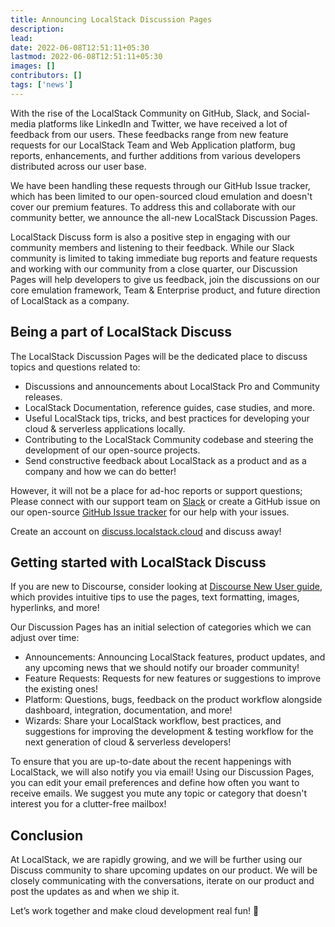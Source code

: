 ```yaml
---
title: Announcing LocalStack Discussion Pages
description:  
lead:  
date: 2022-06-08T12:51:11+05:30
lastmod: 2022-06-08T12:51:11+05:30
images: []
contributors: []
tags: ['news']
---
```


With the rise of the LocalStack Community on GitHub, Slack, and Social-media platforms like LinkedIn and Twitter, we have received a lot of feedback from our users. These feedbacks range from new feature requests for our LocalStack Team and Web Application platform, bug reports, enhancements, and further additions from various developers distributed across our user base. 

We have been handling these requests through our GitHub Issue tracker, which has been limited to our open-sourced cloud emulation and doesn't cover our premium features. To address this and collaborate with our community better, we announce the all-new LocalStack Discussion Pages. 

LocalStack Discuss form is also a positive step in engaging with our community members and listening to their feedback. While our Slack community is limited to taking immediate bug reports and feature requests and working with our community from a close quarter, our Discussion Pages will help developers to give us feedback, join the discussions on our core emulation framework, Team & Enterprise product, and future direction of LocalStack as a company.

## Being a part of LocalStack Discuss

The LocalStack Discussion Pages will be the dedicated place to discuss topics and questions related to:

- Discussions and announcements about LocalStack Pro and Community releases.
- LocalStack Documentation, reference guides, case studies, and more.
- Useful LocalStack tips, tricks, and best practices for developing your cloud & serverless applications locally.
- Contributing to the LocalStack Community codebase and steering the development of our open-source projects.
- Send constructive feedback about LocalStack as a product and as a company and how we can do better!

However, it will not be a place for ad-hoc reports or support questions; Please connect with our support team on [Slack](https://localstack.cloud/contact) or create a GitHub issue on our open-source [GitHub Issue tracker](https://github.com/localstack/localstack/issues) for our help with your issues.

Create an account on [discuss.localstack.cloud](https://discuss.localstack.cloud/) and discuss away!

## Getting started with LocalStack Discuss

If you are new to Discourse, consider looking at [Discourse New User guide](https://meta.discourse.org/t/discourse-new-user-guide/96331), which provides intuitive tips to use the pages, text formatting, images, hyperlinks, and more! 

Our Discussion Pages has an initial selection of categories which we can adjust over time:

- Announcements: Announcing LocalStack features, product updates, and any upcoming news that we should notify our broader community!
- Feature Requests: Requests for new features or suggestions to improve the existing ones!
- Platform: Questions, bugs, feedback on the product workflow alongside dashboard, integration, documentation, and more!
- Wizards: Share your LocalStack workflow, best practices, and suggestions for improving the development & testing workflow for the next generation of cloud & serverless developers!

To ensure that you are up-to-date about the recent happenings with LocalStack, we will also notify you via email! Using our Discussion Pages, you can edit your email preferences and define how often you want to receive emails. We suggest you mute any topic or category that doesn't interest you for a clutter-free mailbox!

## Conclusion

At LocalStack, we are rapidly growing, and we will be further using our Discuss community to share upcoming updates on our product. We will be closely communicating with the conversations, iterate on our product and post the updates as and when we ship it.

Let’s work together and make cloud development real fun! 🚀
